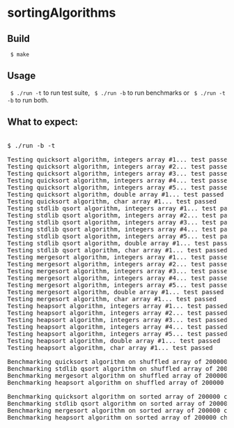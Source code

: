 sortingAlgorithms
=================

## Build
` $ make`

## Usage
` $ ./run -t`
to run test suite,
` $ ./run -b`
to run benchmarks or
` $ ./run -t -b`
to run both.

## What to expect:

<pre>

$ ./run -b -t

Testing quicksort algorithm, integers array #1... test passed 
Testing quicksort algorithm, integers array #2... test passed 
Testing quicksort algorithm, integers array #3... test passed 
Testing quicksort algorithm, integers array #4... test passed 
Testing quicksort algorithm, integers array #5... test passed 
Testing quicksort algorithm, double array #1... test passed 
Testing quicksort algorithm, char array #1... test passed 
Testing stdlib qsort algorithm, integers array #1... test passed 
Testing stdlib qsort algorithm, integers array #2... test passed 
Testing stdlib qsort algorithm, integers array #3... test passed 
Testing stdlib qsort algorithm, integers array #4... test passed 
Testing stdlib qsort algorithm, integers array #5... test passed 
Testing stdlib qsort algorithm, double array #1... test passed 
Testing stdlib qsort algorithm, char array #1... test passed 
Testing mergesort algorithm, integers array #1... test passed 
Testing mergesort algorithm, integers array #2... test passed 
Testing mergesort algorithm, integers array #3... test passed 
Testing mergesort algorithm, integers array #4... test passed 
Testing mergesort algorithm, integers array #5... test passed 
Testing mergesort algorithm, double array #1... test passed 
Testing mergesort algorithm, char array #1... test passed 
Testing heapsort algorithm, integers array #1... test passed 
Testing heapsort algorithm, integers array #2... test passed 
Testing heapsort algorithm, integers array #3... test passed 
Testing heapsort algorithm, integers array #4... test passed 
Testing heapsort algorithm, integers array #5... test passed 
Testing heapsort algorithm, double array #1... test passed 
Testing heapsort algorithm, char array #1... test passed 

Benchmarking quicksort algorithm on shuffled array of 200000 chars (10 trials), best time: 960 milliseconds
Benchmarking stdlib qsort algorithm on shuffled array of 200000 chars (10 trials), best time: 210 milliseconds
Benchmarking mergesort algorithm on shuffled array of 200000 chars (10 trials), best time: 160 milliseconds
Benchmarking heapsort algorithm on shuffled array of 200000 chars (10 trials), best time: 180 milliseconds

Benchmarking quicksort algorithm on sorted array of 200000 chars (10 trials), best time: 950 milliseconds
Benchmarking stdlib qsort algorithm on sorted array of 200000 chars (10 trials), best time: 90 milliseconds
Benchmarking mergesort algorithm on sorted array of 200000 chars (10 trials), best time: 110 milliseconds
Benchmarking heapsort algorithm on sorted array of 200000 chars (10 trials), best time: 160 milliseconds

</pre>

